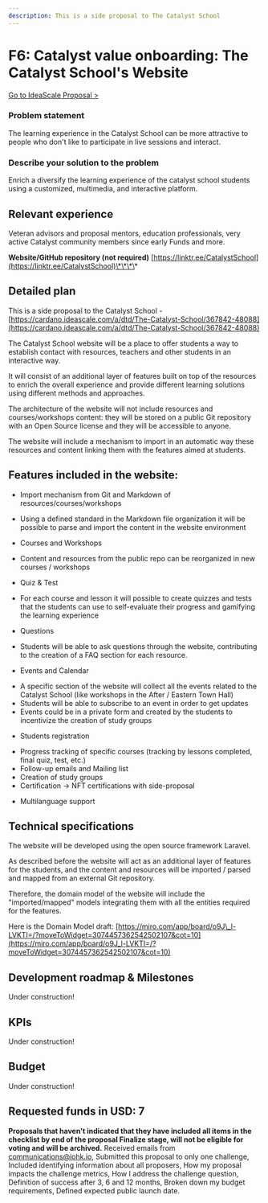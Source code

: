 ```yaml
---
description: This is a side proposal to The Catalyst School
---
```


# F6: Catalyst value onboarding: The Catalyst School's Website

[Go to IdeaScale Proposal &gt;](https://cardano.ideascale.com/a/dtd/The-Catalyst-School-Website/368885-48088)

### **Problem statement** 

The learning experience in the Catalyst School can be more attractive to people who don't like to participate in live sessions and interact.

### **Describe your solution to the problem**

Enrich a diversify the learning experience of the catalyst school students using a customized, multimedia, and interactive platform.

## **Relevant experience**

Veteran advisors and proposal mentors, education professionals, very active Catalyst community members since early Funds and more. 

**Website/GitHub repository \(not required\)** [https://linktr.ee/CatalystSchool](https://linktr.ee/CatalystSchool)\*\*\*\*

## **Detailed plan**

This is a side proposal to the Catalyst School - [https://cardano.ideascale.com/a/dtd/The-Catalyst-School/367842-48088](https://cardano.ideascale.com/a/dtd/The-Catalyst-School/367842-48088)

The Catalyst School website will be a place to offer students a way to establish contact with resources, teachers and other students in an interactive way.

It will consist of an additional layer of features built on top of the resources to enrich the overall experience and provide different learning solutions using different methods and approaches.

The architecture of the website will not include resources and courses/workshops content: they will be stored on a public Git repository with an Open Source license and they will be accessible to anyone.

The website will include a mechanism to import in an automatic way these resources and content linking them with the features aimed at students.

## **Features included in the website:**

- Import mechanism from Git and Markdown of resources/courses/workshops

* Using a defined standard in the Markdown file organization it will be possible to parse and import the content in the website environment

- Courses and Workshops

* Content and resources from the public repo can be reorganized in new courses / workshops

- Quiz & Test

* For each course and lesson it will possible to create quizzes and tests that the students can use to self-evaluate their progress and gamifying the learning experience

- Questions

* Students will be able to ask questions through the website, contributing to the creation of a FAQ section for each resource.

- Events and Calendar

* A specific section of the website will collect all the events related to the Catalyst School \(like workshops in the After / Eastern Town Hall\)
* Students will be able to subscribe to an event in order to get updates
* Events could be in a private form and created by the students to incentivize the creation of study groups

- Students registration

* Progress tracking of specific courses \(tracking by lessons completed, final quiz, test, etc.\)
* Follow-up emails and Mailing list
* Creation of study groups
* Certification -&gt; NFT certifications with side-proposal

- Multilanguage support

## **Technical specifications**

The website will be developed using the open source framework Laravel.

As described before the website will act as an additional layer of features for the students, and the content and resources will be imported / parsed and mapped from an external Git repository.

Therefore, the domain model of the website will include the "imported/mapped" models integrating them with all the entities required for the features.

Here is the Domain Model draft: [https://miro.com/app/board/o9J\_l-LVKTI=/?moveToWidget=3074457362542502107&cot=10](https://miro.com/app/board/o9J_l-LVKTI=/?moveToWidget=3074457362542502107&cot=10)

## **Development roadmap & Milestones**

Under construction!

## **KPIs**

Under construction!

## **Budget**

Under construction!

## **Requested funds in USD:** 7

**Proposals that haven't indicated that they have included all items in the checklist by end of the proposal Finalize stage, will not be eligible for voting and will be archived.** Received emails from communications@iohk.io, Submitted this proposal to only one challenge, Included identifying information about all proposers, How my proposal impacts the challenge metrics, How I address the challenge question, Definition of success after 3, 6 and 12 months, Broken down my budget requirements, Defined expected public launch date.

